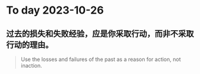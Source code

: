 
# To day 2023-10-26


## 过去的损失和失败经验，应是你采取行动，而非不采取行动的理由。
> Use the losses and failures of the past as a reason for action, not inaction.

    